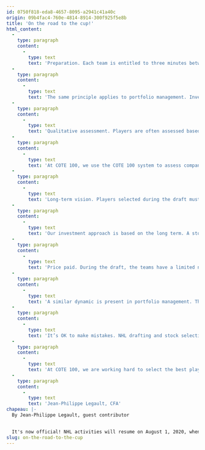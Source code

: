 ```yaml
---
id: 0750f818-eda8-4657-8095-a2941c41a40c
origin: 09b4fac4-760e-4814-8914-300f925f5e8b
title: 'On the road to the cup!'
html_content:
  -
    type: paragraph
    content:
      -
        type: text
        text: 'Preparation. Each team is entitled to three minutes between each choice. So, they must arrive prepared for the draft. To do so, they’ll have a list of their favorite prospects. This list is established thanks to the work of the recruiting team who’ll have followed the candidate players for several months, even years.'
  -
    type: paragraph
    content:
      -
        type: text
        text: 'The same principle applies to portfolio management. Investment opportunities are often short-lived. We only have to think about the most recent stock market decline in March. At that time, a stock investor had little time to discover new companies. Good preparation allows you to seize opportunities when they arise.'
  -
    type: paragraph
    content:
      -
        type: text
        text: 'Qualitative assessment. Players are often assessed based on their previous statistics. A player’s historical performance can be a good indicator of future performance. However, this form of analysis remains incomplete. This is why recruiters also assess players based on qualities such as their character, their work ethic, their intelligence on the ice, their team spirit, etc. This qualitative analysis reduces the risks associated with the draft.'
  -
    type: paragraph
    content:
      -
        type: text
        text: 'At COTE 100, we use the COTE 100 system to assess companies from a quantitative point of view. Our analytical work must also include a qualitative component such as the assessment of barriers to entry, the quality of the company’s management team, the risks of the industry, etc. As with recruiters on a hockey team, this ability to analyze improves with experience. Past errors should result in new selection criteria.'
  -
    type: paragraph
    content:
      -
        type: text
        text: 'Long-term vision. Players selected during the draft must be part of a long-term vision. Few players manage to enter the starting lineup in the first year. The team must assess a player’s ability to develop over the long term. Ten years passed between the time Carey Price was drafted in 2005 at the age of 17 and the time he won the Hart Trophy in 2015, the prize awarded to the player who was most valuable to his team; a great example of long-term vision and patience.'
  -
    type: paragraph
    content:
      -
        type: text
        text: 'Our investment approach is based on the long term. A stock market investor who buys a security in the hope of seeing it appreciate in the short term is, in our view, much more speculative than investing. Eighteen years passed between our initial purchase of Alimentation Couche-Tard at $1.00 in January 2002 and its current price of $47.75. This total return of 4,675% was only possible with a long-term vision and patience.'
  -
    type: paragraph
    content:
      -
        type: text
        text: 'Price paid. During the draft, the teams have a limited number of choices. When it’s their turn to select and one of their favorite players is still available, the team must decide whether to draft the player immediately or wait for the next round and hope that the player is still available. This approach is meant to optimize the selections by paying the best possible price.'
  -
    type: paragraph
    content:
      -
        type: text
        text: 'A similar dynamic is present in portfolio management. The stock investor must decide between buying at the current price or waiting for a more advantageous price. However, it may never acquire it if the security does not fall to the hoped-for level. As in the case of the NHL Entry Draft, we believe it’s better to acquire an excellent player at a reasonable price than to acquire an ordinary player at a very good price.'
  -
    type: paragraph
    content:
      -
        type: text
        text: 'It’s OK to make mistakes. NHL drafting and stock selection are not exact sciences. It’s normal to occasionally get it wrong when selecting a player or security that turns out to be a failure. The important thing is to be able to select more winners than losers in the long run.'
  -
    type: paragraph
    content:
      -
        type: text
        text: 'At COTE 100, we are working hard to select the best players available at the best price, with the goal of creating a team that can win the Stanley Cup year after year.'
  -
    type: paragraph
    content:
      -
        type: text
        text: 'Jean-Philippe Legault, CFA'
chapeau: |-
  By Jean-Philippe Legault, guest contributor
   

  It's now official! NHL activities will resume on August 1, 2020, when the playoffs begin. Fans will, however, have to wait until October 9 to follow the draft which is normally held in June. The NHL Entry Draft is when each team selects promising young players to join the current organization. Every year when I watch the event, I can't help but find similarities to portfolio management. Here are a few.
slug: on-the-road-to-the-cup
---
```

